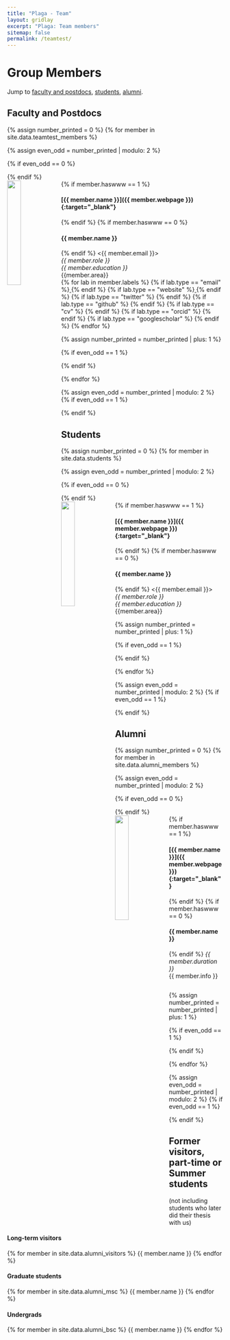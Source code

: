 ```yaml
---
title: "Plaga - Team"
layout: gridlay
excerpt: "Plaga: Team members"
sitemap: false
permalink: /teamtest/
---
```


# Group Members


Jump to [faculty and postdocs](#faculty-and-postdocs), [students](#students), [alumni](#alumni).

## Faculty and Postdocs
{% assign number_printed = 0 %}
{% for member in site.data.teamtest_members %}

{% assign even_odd = number_printed | modulo: 2 %}

{% if even_odd == 0 %}
<div class="row">
{% endif %}

<div class="col-sm-6 clearfix">
  <img src="{{ site.url }}{{ site.baseurl }}/images/teampic/{{ member.photo }}" class="img-responsive" width="25%" style="float: left" />
  {% if member.haswww == 1 %}
 <h4>[{{ member.name }}]({{ member.webpage }}){:target="_blank"}</h4>
  {% endif %}
  {% if member.haswww == 0 %}
 <h4>{{ member.name }}</h4>
  {% endif %}
<{{ member.email }}> <br>
 <i>{{ member.role }}</i><br>	
 <i> {{ member.education }}</i><br>
  {{member.area}} <br>
  	{% for lab in member.labels %}
	    {% if lab.type == "email" %}<a href="mailto:{{lab.email}}"><span style="font-size: 25px; color: Black;"><i class="fas fa-envelope"></i></span> </a> {% endif %}
	    {% if lab.type == "website" %}<a href="{{lab.website}}"><span style="font-size: 25px; color: Black;"><i class="fas fa-globe"></i></span> </a> {% endif %}
	    {% if lab.type == "twitter" %}<a href="{{lab.twitter}}"><span style="font-size: 25px; color: Black;"><i class="fab fa-twitter"></i></span></a> {% endif %} 
	    {% if lab.type == "github" %}<a href="{{lab.github}}"><span style="font-size: 25px; color: Black;"><i class="fab fa-github"></i></span></a> {% endif %} 
	    {% if lab.type == "cv" %}<a href="/resources/cvs/{{lab.cv}}"><span style="font-size: 25px; color: Black;"><i class="ai ai-cv"></i></span></a> {% endif %} 
	    {% if lab.type == "orcid" %}<a href="{{lab.orcid}}"><span style="font-size: 25px; color: Black;"><i class="fab fa-orcid"></i></span></a> {% endif %} 
  	    {% if lab.type == "googlescholar" %}<a href="{{lab.googlescholar}}"><span style="font-size: 25px; color: Black;"><i class="ai ai-google-scholar"></i></span></a> {% endif %} 
{% endfor %}

</div>

{% assign number_printed = number_printed | plus: 1 %}

{% if even_odd == 1 %}
</div>
{% endif %}

{% endfor %}

{% assign even_odd = number_printed | modulo: 2 %}
{% if even_odd == 1 %}
</div>
{% endif %}




## Students
{% assign number_printed = 0 %}
{% for member in site.data.students %}

{% assign even_odd = number_printed | modulo: 2 %}

{% if even_odd == 0 %}
<div class="row">
{% endif %}

<div class="col-sm-6 clearfix">
  <img src="{{ site.url }}{{ site.baseurl }}/images/teampic/{{ member.photo }}" class="img-responsive" width="25%" style="float: left" />
  {% if member.haswww == 1 %}
 <h4>[{{ member.name }}]({{ member.webpage }}){:target="_blank"}</h4>
  {% endif %}
  {% if member.haswww == 0 %}
 <h4>{{ member.name }}</h4>
  {% endif %}
<{{ member.email }}> <br>
 <i>{{ member.role }}</i><br>	
 <i> {{ member.education }}</i><br>
  {{member.area}}
</div>

{% assign number_printed = number_printed | plus: 1 %}

{% if even_odd == 1 %}
</div>
{% endif %}

{% endfor %}

{% assign even_odd = number_printed | modulo: 2 %}
{% if even_odd == 1 %}
</div>
{% endif %}


## Alumni

{% assign number_printed = 0 %}
{% for member in site.data.alumni_members %}

{% assign even_odd = number_printed | modulo: 2 %}

{% if even_odd == 0 %}
<div class="row">
{% endif %}

<div class="col-sm-6 clearfix">
  <img src="{{ site.url }}{{ site.baseurl }}/images/teampic/{{ member.photo }}" class="img-responsive" width="25%" style="float: left" />
  {% if member.haswww == 1 %}
 <h4>[{{ member.name }}]({{ member.webpage }}){:target="_blank"}</h4>
  {% endif %}
  {% if member.haswww == 0 %}
 <h4>{{ member.name }}</h4>
  {% endif %}
  <i>{{ member.duration }} <br></i>
  {{ member.info }}
  <ul style="overflow: hidden">

  </ul>
</div>

{% assign number_printed = number_printed | plus: 1 %}

{% if even_odd == 1 %}
</div>
{% endif %}

{% endfor %}

{% assign even_odd = number_printed | modulo: 2 %}
{% if even_odd == 1 %}
</div>
{% endif %}

## Former visitors, part-time or Summer students
(not including students who later did their thesis with us)

<div class="row">

<div class="col-sm-4 clearfix">
<h4>Long-term visitors</h4>
{% for member in site.data.alumni_visitors %}
{{ member.name }}
{% endfor %}
</div>

<div class="col-sm-4 clearfix">
<h4>Graduate students</h4>
{% for member in site.data.alumni_msc %}
{{ member.name }}
{% endfor %}
</div>

<div class="col-sm-4 clearfix">
<h4>Undergrads</h4>
{% for member in site.data.alumni_bsc %}
{{ member.name }}
{% endfor %}
</div>

</div>


<link rel="stylesheet" href="/resources/icons/fontawesome-free-5.14.0-web/css/all.css" />
<link rel="stylesheet" href="/resources/icons/academicons-1.9.0/css/academicons.css" />

